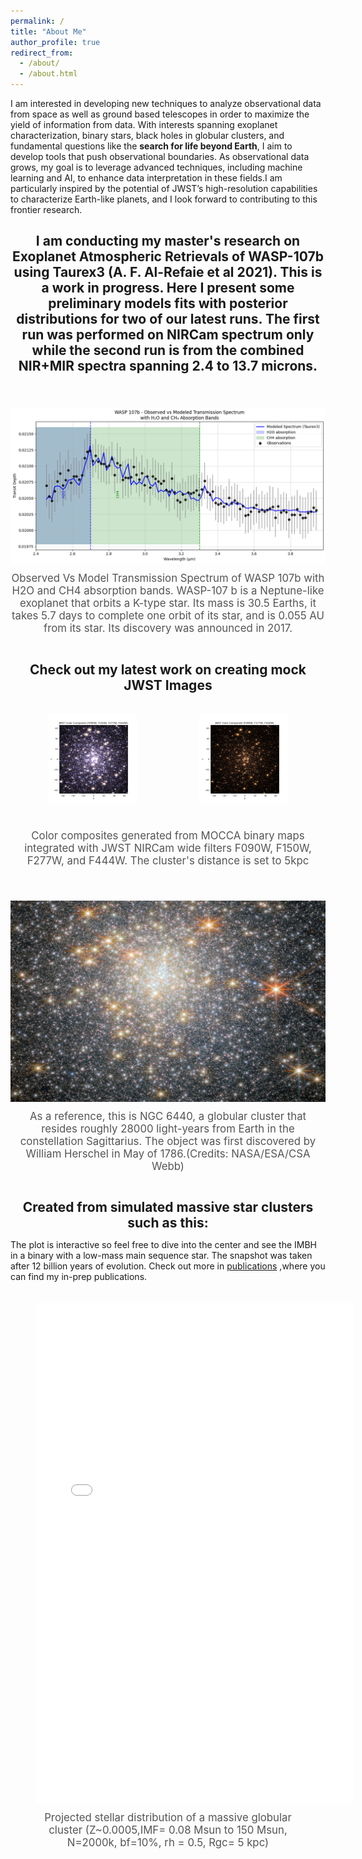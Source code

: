 ```yaml
---
permalink: /
title: "About Me"
author_profile: true
redirect_from: 
  - /about/
  - /about.html
---
```


I am interested in developing new techniques to analyze observational data from space
as well as ground based telescopes in order to maximize the yield of information from data. With interests spanning exoplanet characterization, binary stars, black holes in globular clusters, and fundamental questions like the <b>search for life beyond Earth</b>, I aim to develop tools that push observational
boundaries. As observational data grows, my goal is to leverage advanced techniques, including machine learning
and AI, to enhance data interpretation in these fields.I am particularly inspired by the potential of JWST’s high-resolution capabilities to
characterize Earth-like planets, and I look forward to contributing to this frontier research.

<h2 style="text-align: center; font-size: 1.5em; font-weight: bold; margin-bottom: 5px;">
    I am conducting my master's research on Exoplanet Atmospheric Retrievals of WASP-107b using Taurex3 (A. F. Al-Refaie et al 2021). This is a work in progress. Here I present some preliminary models fits with posterior distributions for two of our latest runs. The first run was performed on NIRCam spectrum only while the second run is from the combined NIR+MIR spectra spanning 2.4 to 13.7 microns. 
</h2>
<!-- Second Figure -->
<div class="page-content" style="display: flex; flex-direction: column; align-items: center; margin-top: 40px;">
    <figure style="text-align: center; max-width: 800px; width: 100%;">
        <img src="./images/Retrieval-WASP107b.png" alt="Additional Plot or Visualization" style="width: 100%; height: auto;"/>
        <figcaption style="margin-top: 10px; font-size: 1.2em; text-align: center; color: #555;">
            Observed Vs Model Transmission Spectrum of WASP 107b with H2O and CH4 absorption bands. WASP-107 b is a Neptune-like exoplanet that orbits a K-type star. Its mass is 30.5 Earths, it takes 5.7 days to complete one orbit of its star, and is 0.055 AU from its star. Its discovery was announced in 2017.
        </figcaption>
    </figure>
</div>



<h2 style="text-align: center; font-size: 1.5em; font-weight: bold; margin-bottom: 5px;">
    Check out my latest work on creating mock JWST Images 
</h2>
<!-- First Row -->
<div class="page-content" style="display: flex; flex-direction: column; align-items: center; margin: 20px; gap: 20px;">
    <!-- Row of figures -->
    <div style="display: flex; justify-content: space-between; gap: 20px; width: 100%;">
        <!-- Left side figure -->
        <figure style="text-align: center; flex: 1; max-width: 100%;">
            <img src="./images/Figure_2.png" alt="Phase-folded lightcurve from Tarleton" style="width: 100%; max-width: 800px; height: auto;"/>
        </figure>
        <!-- Right side figure -->
        <figure style="text-align: center; flex: 1; max-width: 48%;">
            <img src="./images/090_277_444.png" alt="Another lightcurve or figure" style="width: 100%; max-width: 1200px; height: auto;"/>
        </figure>
    </div>
    <!-- Single caption for both figures -->
    <figcaption style="margin-top: 5px; font-size: 1.2em; text-align: center; color: #555;">
        Color composites generated from MOCCA binary maps integrated with JWST NIRCam wide filters F090W, F150W, F277W, and F444W. The cluster's distance is set to 5kpc
    </figcaption>
</div>

<!-- Second Figure -->
<div class="page-content" style="display: flex; flex-direction: column; align-items: center; margin-top: 40px;">
    <figure style="text-align: center; max-width: 800px; width: 100%;">
        <img src="./images/potm2404a.jpg" alt="Additional Plot or Visualization" style="width: 100%; height: auto;"/>
        <figcaption style="margin-top: 10px; font-size: 1.2em; text-align: center; color: #555;">
            As a reference, this is NGC 6440, a globular cluster that resides roughly 28000 light-years from Earth in the constellation Sagittarius. The object was first 
            discovered by William Herschel in May of 1786.(Credits: NASA/ESA/CSA Webb)
        </figcaption>
    </figure>
</div>

<h2 style="text-align: center; font-size: 1.5em; font-weight: bold; margin-bottom: 5px;">
    Created from simulated massive star clusters such as this:
</h2>

The plot is interactive so feel free to dive into the center and see the IMBH in a binary with a low-mass main sequence star. The snapshot was taken after 12 billion years of evolution. Check out more in [publications](/publications/observational-properties-star-clusters)
,where you can find my in-prep publications.

<!-- Interactive Plot -->
<div style="margin-top: 20px; text-align: center;">
  <figure style="display: inline-block; text-align: center;">
    <iframe src="./images/scatter_plot.html" style="width: 120%; max-width: 1800px; height: 800px; border: none;"></iframe>
    <figcaption style="margin-top: 10px; font-size: 1.2em; color: #555;">                    Projected stellar distribution of a massive globular cluster (Z~0.0005,IMF= 0.08 Msun to 150 Msun, N=2000k, bf=10%, rh = 0.5, Rgc= 5 kpc)</figcaption>
  </figure>
</div>



<!-- Second Figure -->
<!--<div class="page-content" style="display: flex; flex-direction: column; align-items: center; margin-top: 40px;">
    <figure style="text-align: center; max-width: 800px; width: 100%;">
        <img src="./images/PosteriorDist-WASP107b.png" alt="Additional Plot or Visualization" style="width: 100%; height: auto;"/>
        <figcaption style="margin-top: 10px; font-size: 1.2em; text-align: center; color: #555;">
                                       Posterior Probability Distributions of Retrievals
        </figcaption>
    </figure>
</div>-->

